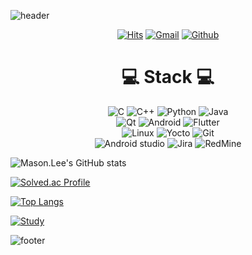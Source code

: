 ![header](https://capsule-render.vercel.app/api?type=waving&theme=onedark&height=300&section=header&text=Mason%20Lee's%20Github&fontSize=90)

<!-- link -->
<div align=center>

[![Hits](https://hits.seeyoufarm.com/api/count/incr/badge.svg?url=https%3A%2F%2Fgithub.com%2Ftom910903&count_bg=%2379C83D&title_bg=%23555555&icon=awesomelists.svg&icon_color=%23E7E7E7&title=hits&edge_flat=false)](https://hits.seeyoufarm.com)
[![Gmail](https://img.shields.io/badge/Mail-EA4335?style=flat&logo=Gmail&logoColor=white)](mailto:tom910903@gmail.com)
[![Github](https://img.shields.io/badge/GitHub-181717?style=flat&logo=GitHub&logoColor=white)](https://github.com/tom910903)

</div>

<div align=center>
<H1>💻 Stack 💻</H1>

![C](https://img.shields.io/badge/C-A8B9CC?style=for-the-badge&logo=C&logoColor=white)
![C++](https://img.shields.io/badge/C++-00599C?style=for-the-badge&logo=c%2B%2B&logoColor=white)
![Python](https://img.shields.io/badge/Python-3776AB?style=for-the-badge&logo=python&logoColor=white)
![Java](https://img.shields.io/badge/Java-007396?style=for-the-badge&logo=java&logoColor=white)  
![Qt](https://img.shields.io/badge/Qt-41CD52?style=for-the-badge&logo=Qt&logoColor=white)
![Android](https://img.shields.io/badge/Android-3DDC84?style=for-the-badge&logo=android&logoColor=white)
![Flutter](https://img.shields.io/badge/flutter-02569B?style=for-the-badge&logo=flutter&logoColor=white)  
![Linux](https://img.shields.io/badge/linux-FCC624?style=for-the-badge&logo=linux&logoColor=black)
![Yocto](https://img.shields.io/badge/yocto-FFFFFF?style=for-the-badge&logo=yocto&logoColor=white)
![Git](https://img.shields.io/badge/git-F05032?style=for-the-badge&logo=git&logoColor=white)  
![Android studio](https://img.shields.io/badge/Android%20Studio-3DDC84?style=for-the-badge&logo=AndroidStudio&logoColor=white)
![Jira](https://img.shields.io/badge/jira-0052CC?style=for-the-badge&logo=jira&logoColor=white)
![RedMine](https://img.shields.io/badge/redmine-B32024?style=for-the-badge&logo=redmine&logoColor=white)
</div>

![Mason.Lee's GitHub stats](https://github-readme-stats.vercel.app/api?username=tom910903&show_icons=true&theme=onedark)

[![Solved.ac Profile](http://mazassumnida.wtf/api/generate_badge?boj=tom910903)](https://solved.ac/tom910903)

[![Top Langs](https://github-readme-stats.vercel.app/api/top-langs/?username=tom910903&layout=compact&theme=onedark)](https://github.com/tom910903)

[![Study](https://github-readme-stats.vercel.app/api/pin/?username=tom910903&repo=Study&theme=onedark)](https://github.com/tom910903/Study)


<!--
https://kimasill.tistory.com/4

https://dohyeon.dev/article/decorating-github-profile/
https://80000coding.oopy.io/865f4b2a-5198-49e8-a173-0f893a4fed45
https://dohyeon.dev/article/decorating-github-profile/
https://velog.io/@woo0_hooo/Github-github-profile-간지나게-꾸미기
https://pgmjun.tistory.com/21
https://yoon990.tistory.com/38



https://blog.cowkite.com/blog/2102241544/



https://www.emojicopy.com
-->

![footer](https://capsule-render.vercel.app/api?type=waving&theme=onedark&height=300&section=footer)